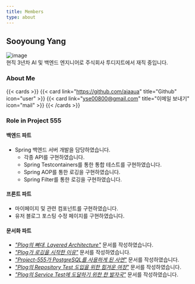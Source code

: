 ```yaml
---
title: Members
type: about
---
```


## Sooyoung Yang

![image](/asset/images/sooyoung_yang_profile.jpg)  
현직 3년차 AI 및 백엔드 엔지니어로 주식회사 투디지트에서 재직 중입니다.

### About Me
{{< cards >}}
{{< card link="https://github.com/aiaaua" title="Github" icon="user" >}}
{{< card link="yse00800@gmail.com" title="이메일 보내기" icon="mail" >}}
{{< /cards >}}

### Role in Project 555


#### 백엔드 파트
- Spring 백엔드 서버 개발을 담당하였습니다.
    - 각종 API를 구현하였습니다.
    - Spring Testcontainers를 통한 통합 테스트를 구현하였습니다.
    - Spring AOP를 통한 로깅을 구현하였습니다.
    - Spring Filter를 통한 로깅을 구현하였습니다.


#### 프론트 파트
- 마이페이지 및 관련 컴포넌트를 구현하였습니다.
- 유저 블로그 포스팅 수정 페이지를 구현하였습니다.


#### 문서화 파트
- [_"Plog의 뼈대, Layered Architecture"_](/docs/plog-back/layered_architecture/) 문서를 작성하였습니다.
- [_"Plog가 로깅을 시작한 이유"_](/docs/plog-back/observability/) 문서를 작성하였습니다.
- [_"Project-555가 PostgreSQL를 사용하게 된 사연"_](/docs/plog-back/postgres/) 문서를 작성하였습니다.
- [_"Plog의 Repository Test 도입을 위한 힘겨운 여정"_](/docs/plog-back/repository_testing/) 문서를 작성하였습니다.
- [_"Plog의 Service Test에 도달하기 위한 한 발자국"_](/docs/plog-back/service_testing/) 문서를 작성하였습니다.
